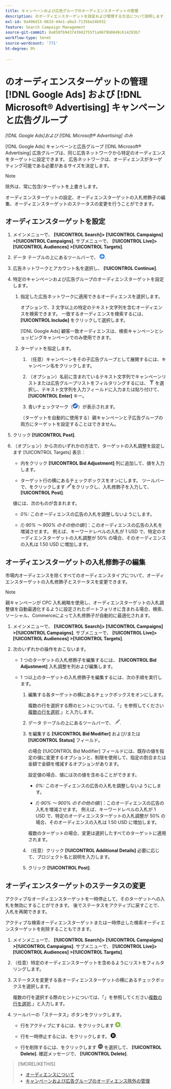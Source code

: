 ```yaml
---
title: キャンペーンおよび広告グループのオーディエンスターゲットの管理
description: のオーディエンスターゲットを設定および管理する方法について説明します [!DNL Google Ads] および [!DNL Microsoft® Advertising] キャンペーンと広告グループ。
exl-id: 9a496d15-082d-44e1-a0a3-71356e24b932
feature: Search Campaign Management
source-git-commit: 0a858fb9437439d2755f1a9679b0849c614293b7
workflow-type: tm+mt
source-wordcount: '771'
ht-degree: 0%

---
```


# のオーディエンスターゲットの管理 [!DNL Google Ads] および [!DNL Microsoft® Advertising] キャンペーンと広告グループ

*[!DNL Google Ads]および [!DNL Microsoft® Advertising] のみ*

[!DNL Google Ads] キャンペーンと広告グループ [!DNL Microsoft® Advertising] 広告グループは、同じ広告ネットワークから特定のオーディエンスをターゲットに設定できます。 広告ネットワークは、オーディエンスがターゲティング可能である必要があるサイズを決定します。

>[!NOTE]
>
>除外は、常に包含/ターゲットを上書きします。

オーディエンスターゲットの設定、オーディエンスターゲットの入札修飾子の編集、オーディエンスターゲットのステータスの変更を行うことができます。

## オーディエンスターゲットを設定

1. メインメニューで、 **[!UICONTROL Search]> [!UICONTROL Campaigns] >[!UICONTROL Campaigns]**. サブメニューで、 **[!UICONTROL Live]> [!UICONTROL Audiences] >[!UICONTROL Targets]**.

1. データ テーブルの上にあるツールバーで、 ![作成](/help/search-social-commerce/assets/add.png "作成").

1. 広告ネットワークとアカウント名を選択し、 **[!UICONTROL Continue]**.

1. 特定のキャンペーンおよび広告グループのオーディエンスターゲットを設定します。

   1. 指定した広告ネットワークに適用できるオーディエンスを選択します。

      オプションで、3 文字以上の特定のテキスト文字列を含むオーディエンスを検索できます。 一致するオーディエンスを検索するには、 **[!UICONTROL Include]** をクリックして選択します。

      [!DNL Google Ads] 顧客一致オーディエンスは、検索キャンペーンとショッピングキャンペーンでのみ使用できます。

   1. ターゲットを指定します。

      1. （任意）キャンペーンをその子広告グループとして展開するには、キャンペーン名をクリックします。

      1. （オプション）名前に含まれているテキスト文字列でキャンペーンリストまたは広告グループリストをフィルタリングするには、 ![フィルター](/help/search-social-commerce/assets/filter.png "フィルター") を選択し、テキスト文字列を入力フィールドに入力または貼り付けて、 **[!UICONTROL Enter]** キー。

      1. 青いチェックマーク（![を選択](/help/search-social-commerce/assets/include.png "を選択")）が表示されます。

      （ターゲットを自動的に使用する）親キャンペーンと子広告グループの両方にターゲットを設定することはできません。

1. クリック **[!UICONTROL Post]**.

1. （オプション）から次のいずれかの方法で、ターゲットの入札調整を設定します [!UICONTROL Targets] 表示：

   * 内をクリック **[!UICONTROL Bid Adjustment]** 列に追加して、値を入力します。

   * ターゲット行の横にあるチェックボックスをオンにします。 ツールバーで、をクリックします ![編集](/help/search-social-commerce/assets/edit.png "編集")をクリックし、入札修飾子を入力して、 **[!UICONTROL Post]**.

   値には、次のものが含まれます。

   * *0%:* このオーディエンスの広告の入札を調整しないようにします。

   * /[*-90% ～ 900% のその他の値*/]：このオーディエンスの広告の入札を増減させます。 例えば、キーワードレベルの入札が 1 USD で、特定のオーディエンスターゲットの入札調整が 50% の場合、そのオーディエンスの入札は 1.50 USD に増加します。

## オーディエンスターゲットの入札修飾子の編集

市場内オーディエンスを除くすべてのオーディエンスタイプについて、オーディエンスターゲットの入札修飾子とステータスを変更できます。

>[!NOTE]
>
>親キャンペーンが CPC 入札戦略を使用し、オーディエンスターゲットの入札調整値を自動最適化するように設定されたポートフォリオに含まれる場合、検索、ソーシャル、Commerceによって入札修飾子が自動的に最適化されます。

1. メインメニューで、 **[!UICONTROL Search]> [!UICONTROL Campaigns] >[!UICONTROL Campaigns]**. サブメニューで、 **[!UICONTROL Live]> [!UICONTROL Audiences] >[!UICONTROL Targets]**.

1. 次のいずれかの操作をおこないます。

   * 1 つのターゲットの入札修飾子を編集するには、 **[!UICONTROL Bid Adjustment]** 入札調整を列および編集します。

   * 1 つ以上のターゲットの入札修飾子を編集するには、次の手順を実行します。

      1. 編集する各ターゲットの横にあるチェックボックスをオンにします。

         複数の行を選択する際のヒントについては、「」を参照してください[複数の行を選択](/help/search-social-commerce/common-tasks/navigation-editing-selection/multiple-rows-select.md).」と入力します。

      1. データ テーブルの上にあるツールバーで、 ![編集](/help/search-social-commerce/assets/edit.png "編集").

      1. を編集する **[!UICONTROL Bid Modifier]** および/または **[!UICONTROL Status]** フィールド。

         の場合 [!UICONTROL Bid Modifier] フィールドには、既存の値を指定の値に変更するオプションと、制限を使用して、指定の割合または金額で金額を増減するオプションがあります。

         設定値の場合、値には次の値を含めることができます。

         * *0%:* このオーディエンスの広告の入札を調整しないようにします。

         * /[*-90% ～ 900% のその他の値*/]：このオーディエンスの広告の入札を増減させます。 例えば、キーワードレベルの入札が 1 USD で、特定のオーディエンスターゲットの入札調整が 50% の場合、そのオーディエンスの入札は 1.50 USD に増加します。

         複数のターゲットの場合、変更は選択したすべてのターゲットに適用されます。

      1. （任意）クリック **[!UICONTROL Additional Details]** 必要に応じて、プロジェクト名と説明を入力します。

      1. クリック **[!UICONTROL Post]**.

## オーディエンスターゲットのステータスの変更

アクティブなオーディエンスターゲットを一時停止して、そのターゲットへの入札を無効にすることができます。 後でステータスをアクティブに戻すことで、入札を再開できます。

アクティブな検索オーディエンスターゲットまたは一時停止した検索オーディエンスターゲットを削除することもできます。

1. メインメニューで、 **[!UICONTROL Search]> [!UICONTROL Campaigns] >[!UICONTROL Campaigns]**. サブメニューで、 **[!UICONTROL Live]> [!UICONTROL Audiences] >[!UICONTROL Targets]**.

1. （任意）特定のオーディエンスターゲットを含めるようにリストをフィルタリングします。

1. ステータスを変更する各オーディエンスターゲットの横にあるチェックボックスを選択します。

   複数の行を選択する際のヒントについては、「」を参照してください[複数の行を選択](/help/search-social-commerce/common-tasks/navigation-editing-selection/multiple-rows-select.md).」と入力します。

1. ツールバーの「ステータス」ボタンをクリックします。

   * 行をアクティブにするには、をクリックします ![Activate](/help/search-social-commerce/assets/activate.png "Activate").

   * 行を一時停止するには、をクリックします。 ![一時停止](/help/search-social-commerce/assets/pause.png "一時停止").

   * 行を削除するには、をクリックします ![その他のアクション](/help/search-social-commerce/assets/more.png "その他のアクション") を選択して、 **[!UICONTROL Delete]**. 確認メッセージで、 **[!UICONTROL Delete]**.

>[!MORELIKETHIS]
>
>* [オーディエンスについて](audience-about.md)
>* [キャンペーンおよび広告グループのオーディエンス除外の管理](/help/search-social-commerce/campaign-management/campaigns/audience-exclusions-manage.md)
